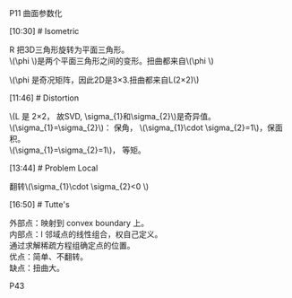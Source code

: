 

  

P11 曲面参数化     

[10:30] # Isometric    

R 把3D三角形旋转为平面三角形。    
\\(\phi \\)是两个平面三角形之间的变形。扭曲都来自\\(\phi \\)    

\\(\phi 是奇况矩阵，因此2D是3×3.扭曲都来自L(2×2)\\)          


[11:46] # Distortion     

\\(L 是 2×2， 故SVD, \sigma_{1}和\sigma_{2}\\)是奇异值。　    
\\(\sigma_{1}=\sigma_{2}\\)： 保角， \\(\sigma_{1}\cdot \sigma_{2}=1\\)，保面积。   
\\(\sigma_{1}=\sigma_{2}=1\\)， 等矩。　　　　


[13:44] # Problem Local     

翻转\\(\sigma_{1}\cdot \sigma_{2}<0 \\)     


[16:50] # Tutte's     

外部点：映射到 convex boundary 上。   
内部点：l 邻域点的线性组合，权自己定义。   
通过求解稀疏方程组确定点的位置。   
优点：简单、不翻转。    
缺点：扭曲大。  

P43